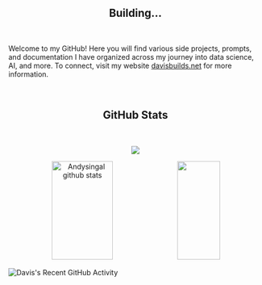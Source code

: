 <!--Title @davisbuilds-->
<h2 align="center">Building...</h2>
<br>

Welcome to my GitHub! Here you will find various side projects, prompts, and documentation I have organized across my journey into data science, AI, and more. To connect, visit my website [davisbuilds.net](https://davisbuilds.net) for more information.

<br>
<h2 align="center">GitHub Stats</h2>
<br>

<!--Total Contributions--> 
<p align="center">
<img src="https://github-readme-streak-stats.herokuapp.com?user=davisbuilds&theme=tokyonight_duo&hide_border=true">
</p>

<!--GitHub Stats--> 
<div align="center">  
  <img width="49%" height="195px" src="https://github-readme-stats.vercel.app/api?username=davisbuilds&show_icons=true&count_private=true&hide_border=true&title_color=00b3ff&icon_color=00b4ff&text_color=c9d1d9&bg_color=0d1117" alt="Andysingal github stats" /> 
  <img width="41%" height="195px" src="https://github-readme-stats.vercel.app/api/top-langs/?username=davisbuilds&layout=compact&hide_border=true&title_color=00b3ff&text_color=00b4ff&bg_color=0d1117" />
</div> 

<!--Activity Graph-->
![Davis's Recent GitHub Activity](https://github-readme-activity-graph.vercel.app/graph?username=davisbuilds&bg_color=0d1117&color=ffffff&line=00b3ff&point=f9fafa&area=true&hide_border=true)
